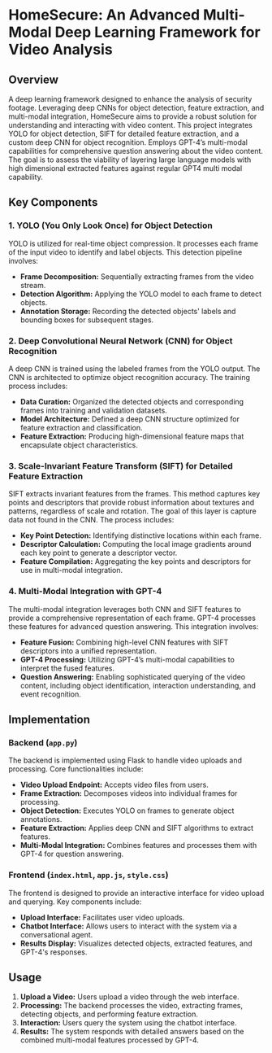 # HomeSecure: An Advanced Multi-Modal Deep Learning Framework for Video Analysis

## Overview

A deep learning framework designed to enhance the analysis of security footage. Leveraging deep CNNs for object detection, feature extraction, and multi-modal integration, HomeSecure aims to provide a robust solution for understanding and interacting with video content. This project integrates YOLO for object detection, SIFT for detailed feature extraction, and a custom deep CNN for object recognition. Employs GPT-4’s multi-modal capabilities for comprehensive question answering about the video content. The goal is to assess the viability of layering large language models with high dimensional extracted features against regular GPT4 multi modal capability. 

## Key Components

### 1. YOLO (You Only Look Once) for Object Detection

YOLO is utilized for real-time object compression. It processes each frame of the input video to identify and label objects. This detection pipeline involves:

- **Frame Decomposition:** Sequentially extracting frames from the video stream.
- **Detection Algorithm:** Applying the YOLO model to each frame to detect objects.
- **Annotation Storage:** Recording the detected objects' labels and bounding boxes for subsequent stages.

### 2. Deep Convolutional Neural Network (CNN) for Object Recognition

A deep CNN is trained using the labeled frames from the YOLO output. The CNN is architected to optimize object recognition accuracy. The training process includes:

- **Data Curation:** Organized the detected objects and corresponding frames into training and validation datasets.
- **Model Architecture:** Defined a deep CNN structure optimized for feature extraction and classification.
- **Feature Extraction:** Producing high-dimensional feature maps that encapsulate object characteristics.

### 3. Scale-Invariant Feature Transform (SIFT) for Detailed Feature Extraction

SIFT extracts invariant features from the frames. This method captures key points and descriptors that provide robust information about textures and patterns, regardless of scale and rotation. The goal of this layer is capture data not found in the CNN. The process includes:

- **Key Point Detection:** Identifying distinctive locations within each frame.
- **Descriptor Calculation:** Computing the local image gradients around each key point to generate a descriptor vector.
- **Feature Compilation:** Aggregating the key points and descriptors for use in multi-modal integration.

### 4. Multi-Modal Integration with GPT-4

The multi-modal integration leverages both CNN and SIFT features to provide a comprehensive representation of each frame. GPT-4 processes these features for advanced question answering. This integration involves:

- **Feature Fusion:** Combining high-level CNN features with SIFT descriptors into a unified representation.
- **GPT-4 Processing:** Utilizing GPT-4’s multi-modal capabilities to interpret the fused features.
- **Question Answering:** Enabling sophisticated querying of the video content, including object identification, interaction understanding, and event recognition.

## Implementation

### Backend (`app.py`)

The backend is implemented using Flask to handle video uploads and processing. Core functionalities include:

- **Video Upload Endpoint:** Accepts video files from users.
- **Frame Extraction:** Decomposes videos into individual frames for processing.
- **Object Detection:** Executes YOLO on frames to generate object annotations.
- **Feature Extraction:** Applies deep CNN and SIFT algorithms to extract features.
- **Multi-Modal Integration:** Combines features and processes them with GPT-4 for question answering.

### Frontend (`index.html`, `app.js`, `style.css`)

The frontend is designed to provide an interactive interface for video upload and querying. Key components include:

- **Upload Interface:** Facilitates user video uploads.
- **Chatbot Interface:** Allows users to interact with the system via a conversational agent.
- **Results Display:** Visualizes detected objects, extracted features, and GPT-4's responses.

## Usage

1. **Upload a Video:** Users upload a video through the web interface.
2. **Processing:** The backend processes the video, extracting frames, detecting objects, and performing feature extraction.
3. **Interaction:** Users query the system using the chatbot interface.
4. **Results:** The system responds with detailed answers based on the combined multi-modal features processed by GPT-4.

